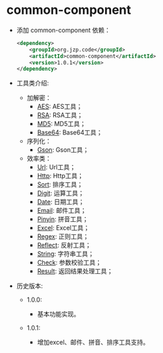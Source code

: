 # common-component
+ 添加 common-component 依赖：

    ```xml
    <dependency>
        <groupId>org.jzp.code</groupId>
        <artifactId>common-component</artifactId>
        <version>1.0.1</version>
    </dependency>
    ```
    
+ 工具类介绍:

    + 加解密：
        + [AES](src/main/java/org/jzp/code/common/component/util/AESUtil.java): AES工具；
        + [RSA](src/main/java/org/jzp/code/common/component/util/RSAUtil.java): RSA工具；
        + [MD5](src/main/java/org/jzp/code/common/component/util/MD5Util.java): MD5工具；
        + [Base64](src/main/java/org/jzp/code/common/component/util/Base64Util.java): Base64工具；
    + 序列化：
        + [Gson](src/main/java/org/jzp/code/common/component/util/GsonUtil.java): Gson工具；
    + 效率类：
        + [Url](src/main/java/org/jzp/code/common/component/util/UrlUtil.java): Url工具；
        + [Http](src/main/java/org/jzp/code/common/component/util/HttpUtil.java): Http工具；
        + [Sort](src/main/java/org/jzp/code/common/component/util/SortUtil.java): 排序工具；
        + [Digit](src/main/java/org/jzp/code/common/component/util/DigitUtil.java): 运算工具；
        + [Date](src/main/java/org/jzp/code/common/component/util/DateUtil.java): 日期工具；
        + [Email](src/main/java/org/jzp/code/common/component/util/EmailUtil.java): 邮件工具；
        + [Pinyin](src/main/java/org/jzp/code/common/component/util/PinyinUtil.java): 拼音工具；
        + [Excel](src/main/java/org/jzp/code/common/component/util/ExcelUtil.java): Excel工具；
        + [Regex](src/main/java/org/jzp/code/common/component/util/RegexUtil.java): 正则工具；
        + [Reflect](src/main/java/org/jzp/code/common/component/util/ReflectUtil.java): 反射工具；
        + [String](src/main/java/org/jzp/code/common/component/util/StringUtil.java): 字符串工具；
        + [Check](src/main/java/org/jzp/code/common/component/util/CheckUtil.java): 参数校验工具；
        + [Result](src/main/java/org/jzp/code/common/component/util/ResultUtil.java): 返回结果处理工具；
    
+ 历史版本:

	+ 1.0.0:
		
		+ 基本功能实现。
		
	+ 1.0.1:
        		
        + 增加excel、邮件、拼音、排序工具支持。

